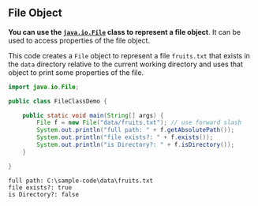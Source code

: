 ## File Object

**You can use the [`java.io.File`](https://docs.oracle.com/javase/9/docs/api/java/io/File.html) class to represent a file object**. It can be used to access properties of the file object.

This code creates a `File` object to represent a file `fruits.txt` that exists in the `data` directory relative to the current working directory and uses that object to print some properties of the file.

```Java
import java.io.File;

public class FileClassDemo {

    public static void main(String[] args) {
        File f = new File("data/fruits.txt"); // use forward slash
        System.out.println("full path: " + f.getAbsolutePath());
        System.out.println("file exists?: " + f.exists());
        System.out.println("is Directory?: " + f.isDirectory());
    }

}
```

```
full path: C:\sample-code\data\fruits.txt
file exists?: true
is Directory?: false
```